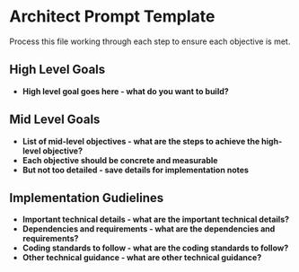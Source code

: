 # Architect Prompt Template
Process this file working through each step to ensure each objective is met.

## High Level Goals

- **High level goal goes here - what do you want to build?**

## Mid Level Goals

- **List of mid-level objectives - what are the steps to achieve the high-level objective?**
- **Each objective should be concrete and measurable**
- **But not too detailed - save details for implementation notes**

## Implementation Gudielines
- **Important technical details - what are the important technical details?**
- **Dependencies and requirements - what are the dependencies and requirements?**
- **Coding standards to follow - what are the coding standards to follow?**
- **Other technical guidance - what are other technical guidance?**

